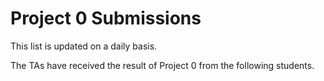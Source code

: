 # Project 0 Submissions

This list is updated on a daily basis.

The TAs have received the result of Project 0 from the following students.

